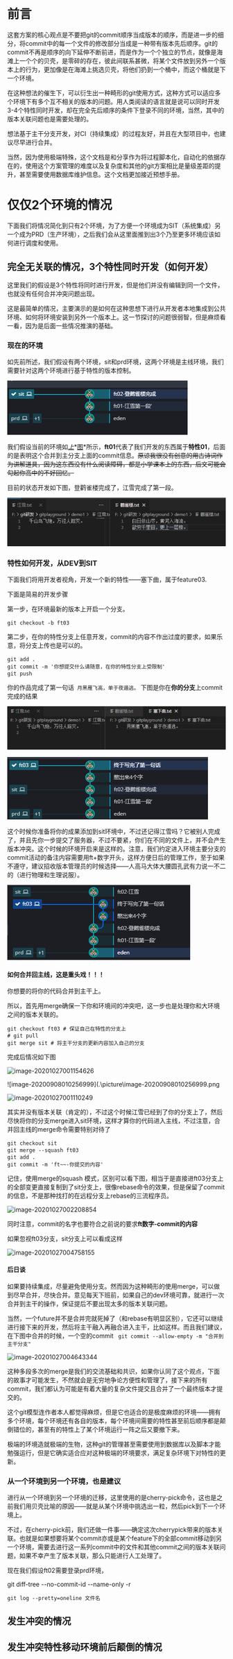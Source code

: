 # 前言

这套方案的核心观点是不要把git的commit顺序当成版本的顺序，而是进一步的细分，将commit中的每一个文件的修改部分当成是一种带有版本先后顺序。git的commit不再是顺序的向下延伸不断前进，而是作为一个个独立的节点，就像是海滩上一个个的贝壳，是零碎的存在，彼此间联系甚微，将某个文件放到另外一个版本上的行为，更加像是在海滩上挑选贝壳，将他们扔到一个桶中，而这个桶就是下一个环境。

在这种想法的催生下，可以衍生出一种畸形的git使用方式，这种方式可以适应多个环境下有多个互不相关的版本的问题。用人类阅读的语言就是说可以同时开发3-4个特性同时开发，却在完全先后顺序的条件下登录不同的环境，当然，其中的版本关联问题也是需要处理的。

想法基于主干分支开发，对CI（持续集成）的过程友好，并且在大型项目中，也建议尽早进行合并。

当然，因为使用极端特殊，这个文档是和分享作为将过程脚本化，自动化的依据存在的，使用这个方案管理的难度以及复杂度和其他的git方案相比是量级差距的提升，甚至需要使用数据库维护信息。这个文档更加接近预想手册。

# 仅仅2个环境的情况

下面我们将情况简化到只有2个环境，为了方便一个环境成为SIT（系统集成）另一个成为PRD（生产环境），之后我们会从这里面推到出3个乃至更多环境应该如何进行调度和使用。

## 完全无关联的情况，3个特性同时开发（如何开发）

这里我们的假设是3个特性将同时进行开发，但是他们并没有编辑到同一个文件，也就没有任何合并冲突问题出现。

这是最简单的情况，主要演示的是如何在这种思想下进行从开发者本地集成到公共环境、如何将环境安装到另外一个版本上。这一节探讨的问题很弱智，但是麻烦看一看，因为是后面一些情况推演的基础。

### 现在的环境

如先前所述，我们假设有两个环境，sit和prd环境，这两个环境是主线环境，我们需要针对这两个环境进行基于特性的版本控制。

![image-20200908003355308](.\picture\image-20200908003118079.png)

我们假设当前的环境如<u>*上*</u>*<u>图</u>*所示，**ft01**代表了我们开发的东西属于**特性01**，后面的是表明这个合并到主分支上面的commit信息。~~原谅我很没有创意的用古诗词作为讲解道具，因为这东西没有什么阅读障碍，都是小学课本上的东西，后文可能会勾起你高中的不好回忆。~~

目前的状态开发如下图，登鹳雀楼完成了，江雪完成了第一段。

![image-20200908003948035](.\picture\image-20200908003751286.png)

### 特性如何开发，从DEV到SIT

下面我们将用开发者视角，开发一个新的特性——塞下曲，属于feature03.

下面是简易的开发步骤

第一步，在环境最新的版本上开启一个分支。

```
git checkout -b ft03
```

第二步，在你的特性分支上任意开发，commit的内容不作出过度的要求，如果乐意，将分支上传也是可以的。

```
git add .
git commit -m '你想提交什么请随意，在你的特性分支上受限制'
git push
```

你的作品完成了第一句话` 月黑雁飞高，单于夜遁逃。` 下图是你在**你的分支**上commit完成的结果

![image-20200908005238906](.\picture\image-20200908005238906.png)

![image-20200908004918637](.\picture\image-20200908004918637.png)

这个时候你准备将你的成果添加到sit环境中，不过还记得江雪吗？它被别人完成了，并且先你一步提交了服务器，不过不要紧，你们在不同的文件上，并不会产生版本冲突。这个时候的环境开启来是这样的。注意，我们约定进入环境主要分支的commit活动的备注内容需要用ft+数字开头，这样方便日后的管理工作，至于如果不遵守，建议招收版本管理员的时候选择——人高马大体大腰圆孔武有力说一不二的（进行物理和生理说服）。

![image-20200908005542841](.\picture\image-20200908005542841.png)

#### 如何合并回主线，这是重头戏！！！

你想要的将你的代码合并到主干上。

所以，首先用merge确保一下你和环境间的冲突吧，这一步也是处理你和大环境之间的版本关联的。

```
git checkout ft03 # 保证自己在特性的分支上
# git pull
git merge sit # 将主干分支的更新内容加入自己的分支
```

完成后情况如下图

![image-20201027001154626](F:\git研发\multienv-multiver-gittool\theory\picture\image-20201027001154626.png)

![image-20200908010256999](.\picture\image-20200908010256999.png

![image-20201027001110249](F:\git研发\multienv-multiver-gittool\theory\picture\image-20201027001110249.png)



其实并没有版本关联（肯定的），不过这个时候江雪已经到了你的分支上了，然后尽快将你的分支merge进入sit环境，这样才算你的代码进入主线，不过注意，合并回主线的merge命令需要特别对待了

```
git checkout sit
git merge --squash ft03
git add .
git commit -m 'ft~~-你提交的内容'
```

记住，使用merge的squash 模式，区别可以看下图，相当于是直接进ft03分支上的全部变更直接复制到了sit分支上，很像rebase命令的效果，但是保留了commit的信息，不是那种找打的在远程分支上rebase的三流程序员。

![image-20201027002208854](C:\Users\85341\AppData\Roaming\Typora\typora-user-images\image-20201027002208854.png)

同时注意，commit的名字也要符合之前说的要求**ft数字-commit的内容**

如果忽视ft03分支，sit分支上可以看成这样

![image-20201027004758155](F:\git研发\multienv-multiver-gittool\theory\picture\image-20201027004758155.png)



#### 后日谈

如果要持续集成，尽量避免使用分支。然而因为这种畸形的使用merge，可以做到尽早合并，尽快合并。意见每天下班前，如果自己的dev环境可靠，就进行一次合并到主干的操作，保证提后不要出现太多的版本关联问题。

当然，一个future并不是合并完就死掉了（和rebase有明显区别），它还可以继续进行接下来的开发，然后将主干融入再融合进入主干，比如这样。而且我们建议，在下图中合并的时候，一个空的commit ` git commit --allow-empty -m "合并到主干分支"`

![image-20201027004643344](F:\git研发\multienv-multiver-gittool\theory\picture\image-20201027004643344.png)

这种多段多次的merge是我们的交流基础和共识，如果你认同了这个观点，下面的故事才可能发生，不然就会是无穷地争论方便性和管理了，接下来的所有commit，我们都认为可能是有着大量的复杂文件提交且合并了一个最终版本才提交的。

这个git模型连作者本人都觉得麻烦，但是它也适合的是极度麻烦的环境——拥有多个环境，每个环境还有各自的版本，每个环境间需要的特性甚至前后顺序都是颠倒错位的，甚至有的特性上了某个环境运行一阵之后又要撤下来。

极端的环境造就极端的生物，这种git的管理甚至需要使用到数据库以及脚本才能勉强运行，但是它确实适合应对这种极端的环境要求，满足复杂环境下对特性的更新。



### 从一个环境到另一个环境，也是建议

进行从一个环境到另一个环境的迁移，这里使用的是cherry-pick命令，这也是之前我们用贝壳比喻的原因——就是从某个环境中挑选出一粒，然后pick到下一个环境上。

不过，在cherry-pick前，我们还做一件事——确定这次cherrypick带来的版本关联。也就是如果想要将某个commit亦或是某个feature下的全部commit移动到另一个环境，需要去进行这一系列commit中的文件和其他commit之间的版本关联问题，如果不幸产生了版本关联，那么只能进行人工处理了。

现在我们假设ft02需要登录prd环境，



git diff-tree --no-commit-id --name-only -r <commit-ish>

```
git log --pretty=oneline 文件名
```



## 发生冲突的情况



## 发生冲突特性移动环境前后颠倒的情况

